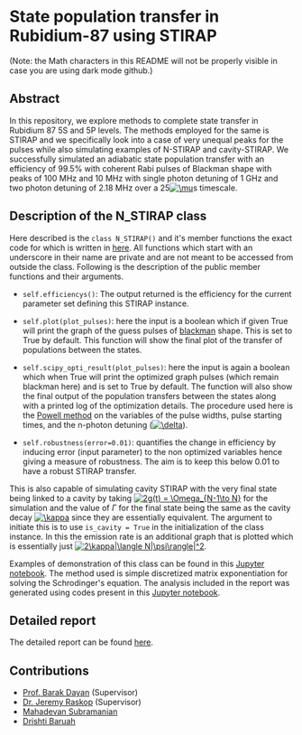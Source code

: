 # State population transfer in Rubidium-87 using STIRAP

(Note: the Math characters in this README will not be properly visible in case you are using dark mode github.)

## Abstract

In this repository, we explore methods to complete state transfer in Rubidium 87 5S and 5P levels. The methods employed for the same is STIRAP and we specifically look into a case of very unequal peaks for the pulses while also simulating examples of N-STIRAP and cavity-STIRAP. We successfully simulated an adiabatic state population transfer with an efficiency of 99.5% with coherent Rabi pulses of Blackman shape with peaks of 100 MHz and 10 MHz with single photon detuning of 1 GHz and two photon detuning of 2.18 MHz over a 25<a href="https://www.codecogs.com/eqnedit.php?latex=\mu" target="_blank"><img src="https://latex.codecogs.com/svg.latex?\mu" title="\mu" /></a>s timescale.

## Description of the N_STIRAP class

Here described is the <code>class N_STIRAP()</code> and it's member functions the exact code for which is written in [here](STIRAP.ipynb). All functions which start with an underscore in their name are private and are not meant to be accessed from outside the class. Following is the description of the public member functions and their arguments.

* <code>self.efficiencys()</code>: The output returned is the efficiency for the current parameter set defining this STIRAP instance.

* <code>self.plot(plot_pulses)</code>: here the input is a boolean which if given True will print the graph of the guess pulses of [blackman](https://en.wikipedia.org/wiki/Window_function#Blackman_window) shape. This is set to True by default. This function will show the final plot of the transfer of populations between the states.

* <code>self.scipy_opti_result(plot_pulses)</code>: here the input is again a boolean which when True will print the optimized graph pulses (which remain blackman here) and is set to True by default. The function will also show the final output of the population transfers between the states along with a printed log of the optimization details. The procedure used here is the [Powell method](https://docs.scipy.org/doc/scipy/reference/optimize.minimize-powell.html#optimize-minimize-powell) on the variables of the pulse widths, pulse starting times, and the n-photon detuning (<a href="https://www.codecogs.com/eqnedit.php?latex=\delta" target="_blank"><img src="https://latex.codecogs.com/svg.latex?\delta" title="\delta" /></a>).

* <code>self.robustness(error=0.01)</code>: quantifies the change in efficiency by inducing error (input parameter) to the non optimized variables hence giving a measure of robustness. The aim is to keep this below 0.01 to have a robust STIRAP transfer.

This is also capable of simulating cavity STIRAP with the very final state being linked to a cavity by taking <a href="https://www.codecogs.com/eqnedit.php?latex=2g(t)&space;=&space;\Omega_{N-1\to&space;N}" target="_blank"><img src="https://latex.codecogs.com/svg.latex?2g(t)&space;=&space;\Omega_{N-1\to&space;N}" title="2g(t) = \Omega_{N-1\to N}" /></a> for the simulation and the value of $\Gamma$ for the final state being the same as the cavity decay <a href="https://www.codecogs.com/eqnedit.php?latex=\kappa" target="_blank"><img src="https://latex.codecogs.com/svg.latex?\kappa" title="\kappa" /></a> since they are essentially equivalent. The argument to initiate this is to use <code>is_cavity = True</code> in the initialization of the class instance. In this the emission rate is an additional graph that is plotted which is essentially just <a href="https://www.codecogs.com/eqnedit.php?latex=2\kappa|\langle&space;N|\psi\rangle|^2" target="_blank"><img src="https://latex.codecogs.com/svg.latex?2\kappa|\langle&space;N|\psi\rangle|^2" title="2\kappa|\langle N|\psi\rangle|^2" /></a>.

Examples of demonstration of this class can be found in this [Jupyter notebook](STIRAP.ipynb). The method used is simple discretized matrix exponentiation for solving the Schrodinger's equation. The analysis included in the report was generated using codes present in this [Jupyter notebook](Rough/3-level-unqeual-peak-analysis.ipynb).

## Detailed report
The detailed report can be found [here](Weizmann_Intern_Report.pdf).

## Contributions
* [Prof. Barak Dayan](https://www.weizmann.ac.il/chembiophys/dayan/) (Supervisor)
* [Dr. Jeremy Raskop](https://www.researchgate.net/scientific-contributions/Jeremy-Raskop-2125704905) (Supervisor)
* [Mahadevan Subramanian](https://mahadevans2432.github.io/)
* [Drishti Baruah]()

